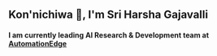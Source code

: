## Kon'nichiwa 👋, I'm Sri Harsha Gajavalli

#### I am currently leading AI Research & Development team at [AutomationEdge](https://www.automationedge.com)

<!--
**hardlyhuman/hardlyhuman** is a ✨ _special_ ✨ repository because its `README.md` (this file) appears on your GitHub profile.

Here are some ideas to get you started:

- 🔭 I’m currently working on ...
- 🌱 I’m currently learning ...
- 👯 I’m looking to collaborate on ...
- 🤔 I’m looking for help with ...
- 💬 Ask me about ...
- 📫 How to reach me: ...
- 😄 Pronouns: ...
- ⚡ Fun fact: ...
-->

